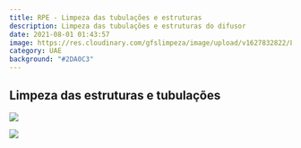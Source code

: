 ```yaml
---
title: RPE - Limpeza das tubulações e estruturas
description: Limpeza das tubulações e estruturas do difusor
date: 2021-08-01 01:43:57
image: https://res.cloudinary.com/gfslimpeza/image/upload/v1627832822/Limpeza%20UAE/estruturas%20difusor/WhatsApp_Image_2021-08-01_at_11.33.18_qkwr1r.jpg
category: UAE
background: "#2DA0C3"
---
```

## Limpeza das estruturas e tubulações

![](https://res.cloudinary.com/gfslimpeza/image/upload/v1627832822/Limpeza%20UAE/estruturas%20difusor/WhatsApp_Image_2021-08-01_at_11.33.18_qkwr1r.jpg)

![](https://res.cloudinary.com/gfslimpeza/image/upload/v1627832823/Limpeza%20UAE/estruturas%20difusor/WhatsApp_Image_2021-08-01_at_11.32.41_rzdtd1.jpg)